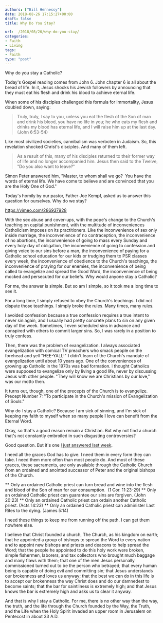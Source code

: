 ```yaml
---
authors: ["Bill Hennessy"]
date: 2018-08-26 17:15:27+00:00
draft: false
title: Why Do You Stay?

url:  /2018/08/26/why-do-you-stay/
categories:
- Faith
- Living
tags:
- Faith
type: "post"
---
```


Why do you stay a Catholic?

Today's Gospel reading comes from John 6. John chapter 6 is all about the bread of life. In it, Jesus shocks his Jewish followers by announcing that they must eat his flesh and drink his blood to achieve eternal life.

When some of his disciples challenged this formula for immortality, Jesus doubled down, saying:



> Truly, truly, I say to you, unless you eat the flesh of the Son of man and drink his blood, you have no life in you; he who eats my flesh and drinks my blood has eternal life, and I will raise him up at the last day. (John 6:53-54)



Like most civilized societies, cannibalism was verboten in Judaism. So, this revelation shocked Christ's disciples. And many of them left.



> As a result of this, many of his disciples returned to their former way of life
and no longer accompanied him. Jesus then said to the Twelve, "Do you also want to leave?"

Simon Peter answered him, "Master, to whom shall we go?  You have the words of eternal life. We have come to believe
and are convinced that you are the Holy One of God."



Today's homily by our pastor, Father Joe Kempf, asked us to answer this question for ourselves. Why do we stay?

https://vimeo.com/286937928

With the sex abuse and cover-ups, with the pope's change to the Church's teaching on capital punishment, with the multitude of inconveniences Catholicism imposes on its practitioners. Like the inconvenience of sex only inside marriage, the inconvenience of no contraception, the inconvenience of no abortions, the inconvenience of going to mass every Sunday and every holy day of obligation, the inconvenience of going to confession and giving voice to our sins before a man, the inconvenience of paying for a Catholic school education for our kids or trudging them to PSR classes every week, the inconvenience of obedience to the Church's teachings, the inconvenience of praying for our enemies, the inconvenience of being called to evangelize and spread the Good Word, the inconvenience of being mocked and persecuted for our beliefs. Why would anyone stay a Catholic?

For me, the answer is simple. But so am I simple, so it took me a long time to see it.

For a long time, I simply refused to obey the Church's teachings. I did not dispute those teachings. I simply broke the rules. Many times, many rules.

I avoided confession because a true confession requires a true intent to never sin again, and I usually had pretty concrete plans to sin on any given day of the week. Sometimes, I even scheduled sins in advance and conspired with others to commit larger sins. So, I was rarely in a position to truly confess.

Then, there was the problem of evangelization. I always associated evangelization with comical TV preachers who smack people on the forehead and yell "HEE-YALL!" I didn't learn of the Church's mandate of evangelization until about 10 years ago. One of the conveniences of growing up Catholic in the 1970s was bad formation. I thought Catholics were supposed to evangelize only by living a good life, never by discussing Jesus with other people. "They will know we are Christians by our love," was our motto then.

It turns out, though, one of the precepts of the Church is to evangelize. Precept Number 7: "To participate in the Church's mission of Evangelization of Souls."

Why do I stay a Catholic? Because I am sick of sinning, and I'm sick of keeping my faith to myself when so many people I love can benefit from the Eternal Word.

Okay, so that's a good reason remain a Christian. But why not find a church that's not constantly embroiled in such disgusting controversies?

Good question. But it's one [I just answered last week](https://www.hennessysview.com/2018/08/21/you-need-church-christ-founded/).

I need all the graces God has to give. I need them in every form they can take. I need them more often than most people do. And most of these graces, these sacraments, are only available through the Catholic Church from an ordained and anointed successor of Peter and the original bishops of the Church.




** Only an ordained Catholic priest can turn bread and wine into the flesh and blood of the Son of man for our consumption.  (1 Cor. 11:23-29)
** Only an ordained Catholic priest can guarantee our sins are forgiven. (John 20:23)
** Only an ordained Catholic priest can ordain another Catholic priest. (Acts 14:23)
** Only an ordained Catholic priest can administer Last Rites to the dying. (James 5:14)


I need these things to keep me from running off the path. I can get them nowhere else.

I believe that Christ founded a church, The Church, as his kingdom on earth; that he appointed a group of bishops to spread the Word to every nation and to appoint new bishops and priests and deacons to help spread the Word; that the people he appointed to do this holy work were broken, simple fishermen, laborers, and tax collectors who brought much baggage and many flaws with them; that one of the men Jesus personally commissioned turned out to be the person who betrayed; that every human being is capable of doing evil and committing sin; that Jesus understands our brokenness and loves us anyway; that the best we can do in this life is to accept our brokenness the way Christ does and do our damnedest to become saints; that the bar for saintliness is extremely high; and that Jesus knows the bar is extremely high and asks us to clear it anyway.

And that is why I stay a Catholic. For me, there is no other way than the way, the truth, and the life through the Church founded by the Way, the Truth, and the Life when the Holy Spirit invaded an upper room in Jerusalem on Pentecost in about 33 A.D.



